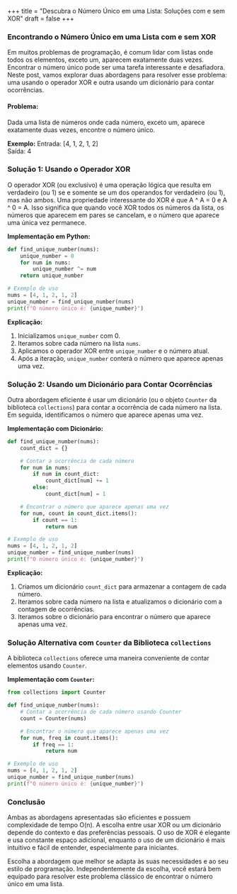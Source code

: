 +++
title = "Descubra o Número Único em uma Lista: Soluções com e sem XOR"
draft = false
+++

### Encontrando o Número Único em uma Lista com e sem XOR

Em muitos problemas de programação, é comum lidar com listas onde todos os elementos, exceto um, aparecem exatamente duas vezes. Encontrar o número único pode ser uma tarefa interessante e desafiadora. Neste post, vamos explorar duas abordagens para resolver esse problema: uma usando o operador XOR e outra usando um dicionário para contar ocorrências.

#### Problema:
Dada uma lista de números onde cada número, exceto um, aparece exatamente duas vezes, encontre o número único.

**Exemplo:**
Entrada: [4, 1, 2, 1, 2]  
Saída: 4

### Solução 1: Usando o Operador XOR

O operador XOR (ou exclusivo) é uma operação lógica que resulta em verdadeiro (ou 1) se e somente se um dos operandos for verdadeiro (ou 1), mas não ambos. Uma propriedade interessante do XOR é que A ^ A = 0 e A ^ 0 = A. Isso significa que quando você XOR todos os números da lista, os números que aparecem em pares se cancelam, e o número que aparece uma única vez permanece.

**Implementação em Python:**
```python
def find_unique_number(nums):
    unique_number = 0
    for num in nums:
        unique_number ^= num
    return unique_number

# Exemplo de uso
nums = [4, 1, 2, 1, 2]
unique_number = find_unique_number(nums)
print(f"O número único é: {unique_number}")
```

**Explicação:**
1. Inicializamos `unique_number` com 0.
2. Iteramos sobre cada número na lista `nums`.
3. Aplicamos o operador XOR entre `unique_number` e o número atual.
4. Após a iteração, `unique_number` conterá o número que aparece apenas uma vez.

### Solução 2: Usando um Dicionário para Contar Ocorrências

Outra abordagem eficiente é usar um dicionário (ou o objeto `Counter` da biblioteca `collections`) para contar a ocorrência de cada número na lista. Em seguida, identificamos o número que aparece apenas uma vez.

**Implementação com Dicionário:**
```python
def find_unique_number(nums):
    count_dict = {}

    # Contar a ocorrência de cada número
    for num in nums:
        if num in count_dict:
            count_dict[num] += 1
        else:
            count_dict[num] = 1

    # Encontrar o número que aparece apenas uma vez
    for num, count in count_dict.items():
        if count == 1:
            return num

# Exemplo de uso
nums = [4, 1, 2, 1, 2]
unique_number = find_unique_number(nums)
print(f"O número único é: {unique_number}")
```

**Explicação:**
1. Criamos um dicionário `count_dict` para armazenar a contagem de cada número.
2. Iteramos sobre cada número na lista e atualizamos o dicionário com a contagem de ocorrências.
3. Iteramos sobre o dicionário para encontrar o número que aparece apenas uma vez.

### Solução Alternativa com `Counter` da Biblioteca `collections`

A biblioteca `collections` oferece uma maneira conveniente de contar elementos usando `Counter`.

**Implementação com `Counter`:**
```python
from collections import Counter

def find_unique_number(nums):
    # Contar a ocorrência de cada número usando Counter
    count = Counter(nums)

    # Encontrar o número que aparece apenas uma vez
    for num, freq in count.items():
        if freq == 1:
            return num

# Exemplo de uso
nums = [4, 1, 2, 1, 2]
unique_number = find_unique_number(nums)
print(f"O número único é: {unique_number}")
```

### Conclusão

Ambas as abordagens apresentadas são eficientes e possuem complexidade de tempo O(n). A escolha entre usar XOR ou um dicionário depende do contexto e das preferências pessoais. O uso de XOR é elegante e usa constante espaço adicional, enquanto o uso de um dicionário é mais intuitivo e fácil de entender, especialmente para iniciantes.

Escolha a abordagem que melhor se adapta às suas necessidades e ao seu estilo de programação. Independentemente da escolha, você estará bem equipado para resolver este problema clássico de encontrar o número único em uma lista.